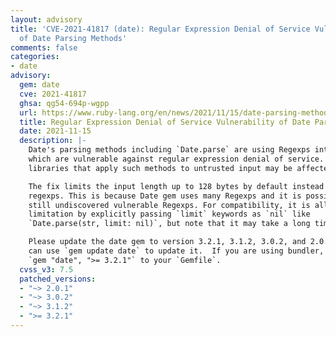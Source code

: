 ```yaml
---
layout: advisory
title: 'CVE-2021-41817 (date): Regular Expression Denial of Service Vulnerability
  of Date Parsing Methods'
comments: false
categories:
- date
advisory:
  gem: date
  cve: 2021-41817
  ghsa: qg54-694p-wgpp
  url: https://www.ruby-lang.org/en/news/2021/11/15/date-parsing-method-regexp-dos-cve-2021-41817/
  title: Regular Expression Denial of Service Vulnerability of Date Parsing Methods
  date: 2021-11-15
  description: |-
    Date's parsing methods including `Date.parse` are using Regexps internally, some of
    which are vulnerable against regular expression denial of service. Applications and
    libraries that apply such methods to untrusted input may be affected.

    The fix limits the input length up to 128 bytes by default instead of changing the
    regexps. This is because Date gem uses many Regexps and it is possible that there are
    still undiscovered vulnerable Regexps. For compatibility, it is allowed to remove the
    limitation by explicitly passing `limit` keywords as `nil` like
    `Date.parse(str, limit: nil)`, but note that it may take a long time to parse.

    Please update the date gem to version 3.2.1, 3.1.2, 3.0.2, and 2.0.1, or later.  You
    can use `gem update date` to update it.  If you are using bundler, please add
    `gem "date", ">= 3.2.1"` to your `Gemfile`.
  cvss_v3: 7.5
  patched_versions:
  - "~> 2.0.1"
  - "~> 3.0.2"
  - "~> 3.1.2"
  - ">= 3.2.1"
---
```


